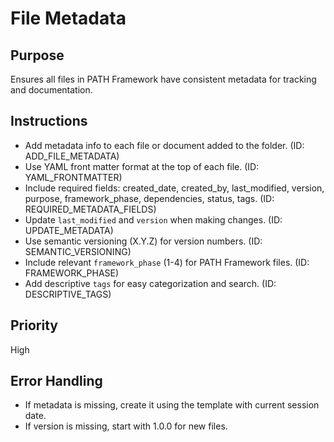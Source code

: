 # File Metadata

## Purpose
Ensures all files in PATH Framework have consistent metadata for tracking and documentation.

## Instructions
- Add metadata info to each file or document added to the folder. (ID: ADD_FILE_METADATA)
- Use YAML front matter format at the top of each file. (ID: YAML_FRONTMATTER)
- Include required fields: created_date, created_by, last_modified, version, purpose, framework_phase, dependencies, status, tags. (ID: REQUIRED_METADATA_FIELDS)
- Update `last_modified` and `version` when making changes. (ID: UPDATE_METADATA)
- Use semantic versioning (X.Y.Z) for version numbers. (ID: SEMANTIC_VERSIONING)
- Include relevant `framework_phase` (1-4) for PATH Framework files. (ID: FRAMEWORK_PHASE)
- Add descriptive `tags` for easy categorization and search. (ID: DESCRIPTIVE_TAGS)

## Priority
High

## Error Handling
- If metadata is missing, create it using the template with current session date.
- If version is missing, start with 1.0.0 for new files.